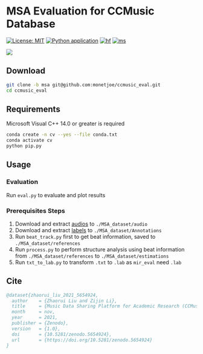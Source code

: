 # MSA Evaluation for CCMusic Database
[![License: MIT](https://img.shields.io/badge/License-MIT-yellow.svg)](https://github.com/monetjoe/ccmusic_eval/blob/msa/LICENSE)
[![Python application](https://github.com/monetjoe/ccmusic_eval/actions/workflows/python-app.yml/badge.svg)](https://github.com/monetjoe/ccmusic_eval/actions/workflows/python-app.yml)
[![hf](https://img.shields.io/badge/huggingface-song_structure-ffd21e.svg)](https://huggingface.co/ccmusic-database/song_structure)
[![ms](https://img.shields.io/badge/modelscope-song_structure-816DF8.svg)](https://www.modelscope.cn/models/ccmusic-database/song_structure)

![](https://www.modelscope.cn/models/ccmusic-database/song_structure/resolve/master/segment_results.jpg)

## Download
```bash
git clone -b msa git@github.com:monetjoe/ccmusic_eval.git
cd ccmusic_eval
```

## Requirements
Microsoft Visual C++ 14.0 or greater is required
```bash
conda create -n cv --yes --file conda.txt
conda activate cv
python pip.py
```

## Usage
### Evaluation
Run `eval.py` to evaluate and plot results

### Prerequisites Steps
1. Download and extract [audios](https://www.modelscope.cn/datasets/ccmusic-database/song_structure/resolve/master/data/audio.zip) to `./MSA_dataset/audio`
2. Download and extract [labels](https://www.modelscope.cn/datasets/ccmusic-database/song_structure/resolve/master/data/label.zip) to `./MSA_dataset/Annotations`
3. Run `beat_track.py` first to get beat information, saved to `./MSA_dataset/references`
4. Run `process.py` to perform structure analysis using beat information from `./MSA_dataset/references` to `./MSA_dataset/estimations`
5. Run `txt_to_lab.py` to transform `.txt` to `.lab` as `mir_eval` need `.lab`

## Cite
```bibtex
@dataset{zhaorui_liu_2021_5654924,
  author    = {Zhaorui Liu and Zijin Li},
  title     = {Music Data Sharing Platform for Academic Research (CCMusic)},
  month     = nov,
  year      = 2021,
  publisher = {Zenodo},
  version   = {1.0},
  doi       = {10.5281/zenodo.5654924},
  url       = {https://doi.org/10.5281/zenodo.5654924}
}
```